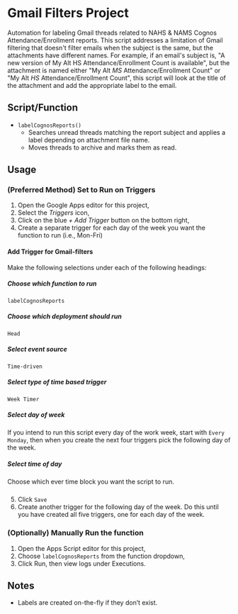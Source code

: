 # Gmail Filters Project

Automation for labeling Gmail threads related to NAHS & NAMS Cognos Attendance/Enrollment reports. This script addresses a limitation of Gmail filtering that doesn't filter emails when the subject is the same, but the attachments have different names. For example, if an email's subject is, "A new version of My Alt HS Attendance/Enrollment Count is available", but the attachment is named either "My Alt <em>MS</em> Attendance/Enrollment Count" or "My Alt <em>HS</em> Attendance/Enrollment Count", this script will look at the title of the attachment and add the appropriate label to the email.

## Script/Function
- `labelCognosReports()`
  - Searches unread threads matching the report subject and applies a label depending on attachment file name.
  - Moves threads to archive and marks them as read.

## Usage
### (Preferred Method) Set to Run on Triggers
1. Open the Google Apps editor for this project,
2. Select the <em>Triggers</em> icon,
3. Click on the blue <em>+ Add Trigger</em> button on the bottom right,
4. Create a separate trigger for each day of the week you want the function to run (i.e., Mon-Fri)
#### <b>Add Trigger for Gmail-filters</b>
Make the following selections under each of the following headings:
##### <b>Choose which function to run</b>
`labelCognosReports`
##### <b>Choose which deployment should run</b>
`Head`
##### <b>Select event source</b>
`Time-driven`
##### <b>Select type of time based trigger</b>
`Week Timer`
##### <b>Select day of week</b>
If you intend to run this script every day of the work week, start with `Every Monday`, then when you create the next four triggers pick the following day of the week.
##### <b>Select time of day</b>
Choose which ever time block you  want the script to run.
###
5. Click `Save`
6. Create another trigger for the following day of the week. Do this until you have created all five triggers, one for each day of the week.

### (Optionally) Manually Run the function
1. Open the Apps Script editor for this project,
2. Choose `labelCognosReports` from the function dropdown,
3. Click Run, then view logs under Executions.

## Notes
- Labels are created on-the-fly if they don’t exist.
